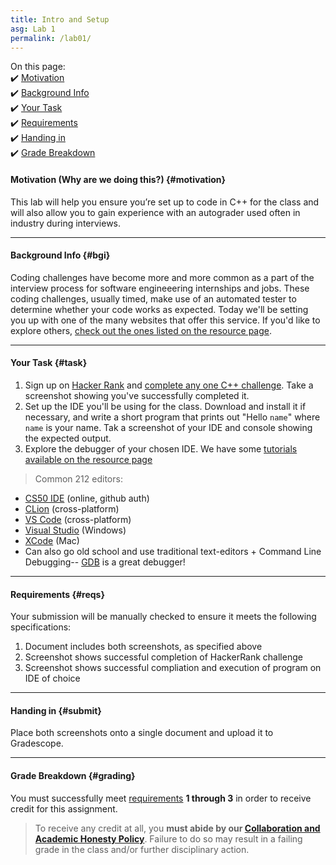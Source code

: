 ```yaml
---
title: Intro and Setup
asg: Lab 1
permalink: /lab01/
---
```


On this page:  
✔️ [Motivation](#motivation)  
✔️ [Background Info](#bgi)  
✔️ [Your Task](#task)  
✔️ [Requirements](#reqs)  
✔️ [Handing in](#submit)  
✔️ [Grade Breakdown](#grading)

#### Motivation (Why are we doing this?) {#motivation}
This lab will help you ensure you’re set up to code in C++ for the class and will also allow you to gain experience with an autograder used often in industry during interviews.

---

#### Background Info {#bgi}
Coding challenges have become more and more common as a part of the interview process for software engineeering internships and jobs. These coding challenges, usually timed, make use of an automated tester to determine whether your code works as expected. Today we'll be setting you up with one of the many websites that offer this service. If you'd like to explore others, [check out the ones listed on the resource page](/sm21/resouces#challenges).

---

#### Your Task {#task}
1. Sign up on [Hacker Rank](https://www.hackerrank.com/) and [complete any one C++ challenge](https://www.hackerrank.com/domains/cpp). Take a screenshot showing you've successfully completed it.
2. Set up the IDE you'll be using for the class. Download and install it if necessary, and write a short program that prints out "Hello `name`" where `name` is your name. Tak a screenshot of your IDE and console showing the expected output.
3. Explore the debugger of your chosen IDE. We have some [tutorials available on the resource page](/sm21/resouces#debuggers)

> Common 212 editors:
- [CS50 IDE](https://ide.cs50.io/) (online, github auth)
- [CLion](https://www.jetbrains.com/clion/) (cross-platform)
- [VS Code](https://code.visualstudio.com) (cross-platform)
- [Visual Studio](https://visualstudio.microsoft.com/vs/) (Windows)
- [XCode](https://developer.apple.com/xcode/) (Mac)
- Can also go old school and use traditional text-editors + Command Line Debugging-- [GDB](https://www.gnu.org/software/gdb/) is a great debugger!

---

#### Requirements {#reqs}
Your submission will be manually checked to ensure it meets the following specifications:  

1. Document includes both screenshots, as specified above
2. Screenshot shows successful completion of HackerRank challenge
3. Screenshot shows successful compliation and execution of program on IDE of choice

---

#### Handing in {#submit}
Place both screenshots onto a single document and upload it to Gradescope.

---

#### Grade Breakdown {#grading}
You must successfully meet [requirements](#reqs) **1 through 3** in order to receive credit for this assignment.

> To receive any credit at all, you **must abide by our [Collaboration and Academic Honesty Policy](/sm21/syllabus/#integrity)**. Failure to do so may result in a failing grade in the class and/or further disciplinary action.

